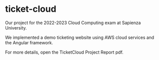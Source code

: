 # ticket-cloud
Our project for the 2022-2023 Cloud Computing exam at Sapienza University. 

We implemented a demo ticketing website using AWS cloud services and the Angular framework.

For more details, open the TicketCloud Project Report pdf.
